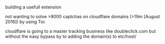 building a usefull extension

not wanting to solve >9000 captchas on cloudflare domains (>19m [August 2016]) by using Tor.

cloudflare is going to a master tracking business like doubleclick.com
but without the easy bypass by to adding the domain(s) to etc/host/